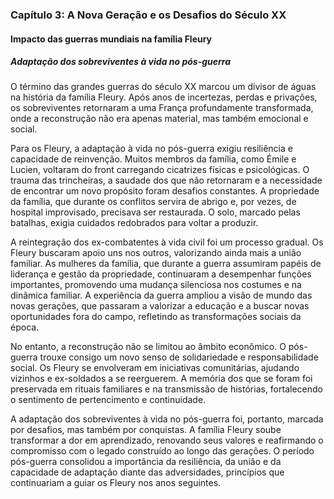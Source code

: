 
### Capítulo 3: A Nova Geração e os Desafios do Século XX

#### Impacto das guerras mundiais na família Fleury

##### Adaptação dos sobreviventes à vida no pós-guerra

O término das grandes guerras do século XX marcou um divisor de águas na história da família Fleury. Após anos de incertezas, perdas e privações, os sobreviventes retornaram a uma França profundamente transformada, onde a reconstrução não era apenas material, mas também emocional e social.

Para os Fleury, a adaptação à vida no pós-guerra exigiu resiliência e capacidade de reinvenção. Muitos membros da família, como Émile e Lucien, voltaram do front carregando cicatrizes físicas e psicológicas. O trauma das trincheiras, a saudade dos que não retornaram e a necessidade de encontrar um novo propósito foram desafios constantes. A propriedade da família, que durante os conflitos servira de abrigo e, por vezes, de hospital improvisado, precisava ser restaurada. O solo, marcado pelas batalhas, exigia cuidados redobrados para voltar a produzir.

A reintegração dos ex-combatentes à vida civil foi um processo gradual. Os Fleury buscaram apoio uns nos outros, valorizando ainda mais a união familiar. As mulheres da família, que durante a guerra assumiram papéis de liderança e gestão da propriedade, continuaram a desempenhar funções importantes, promovendo uma mudança silenciosa nos costumes e na dinâmica familiar. A experiência da guerra ampliou a visão de mundo das novas gerações, que passaram a valorizar a educação e a buscar novas oportunidades fora do campo, refletindo as transformações sociais da época.

No entanto, a reconstrução não se limitou ao âmbito econômico. O pós-guerra trouxe consigo um novo senso de solidariedade e responsabilidade social. Os Fleury se envolveram em iniciativas comunitárias, ajudando vizinhos e ex-soldados a se reerguerem. A memória dos que se foram foi preservada em rituais familiares e na transmissão de histórias, fortalecendo o sentimento de pertencimento e continuidade.

A adaptação dos sobreviventes à vida no pós-guerra foi, portanto, marcada por desafios, mas também por conquistas. A família Fleury soube transformar a dor em aprendizado, renovando seus valores e reafirmando o compromisso com o legado construído ao longo das gerações. O período pós-guerra consolidou a importância da resiliência, da união e da capacidade de adaptação diante das adversidades, princípios que continuariam a guiar os Fleury nos anos seguintes.
```
